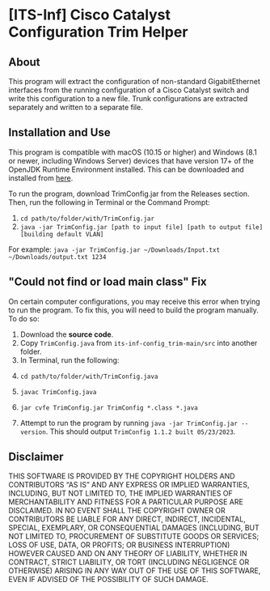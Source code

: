 # [ITS-Inf] Cisco Catalyst Configuration Trim Helper

## About
This program will extract the configuration of non-standard GigabitEthernet interfaces from the running configuration of a Cisco Catalyst switch and write this configuration to a new file. Trunk configurations are extracted separately and written to a separate file.

## Installation and Use
This program is compatible with macOS (10.15 or higher) and Windows (8.1 or newer, including Windows Server) devices that have version 17+ of the OpenJDK Runtime Environment installed. This can be downloaded and installed from [here](https://adoptium.net).

To run the program, download TrimConfig.jar from the Releases section. Then, run the following in Terminal or the Command Prompt:
1. ```cd path/to/folder/with/TrimConfig.jar```
2. ```java -jar TrimConfig.jar [path to input file] [path to output file] [building default VLAN]```

For example: ```java -jar TrimConfig.jar ~/Downloads/Input.txt ~/Downloads/output.txt 1234```

## "Could not find or load main class" Fix
On certain computer configurations, you may receive this error when trying to run the program. To fix this, you will need to build the program manually. To do so:
1. Download the **source code**.
2. Copy ```TrimConfig.java``` from ```its-inf-config_trim-main/src``` into another folder.
3. In Terminal, run the following:
4.     cd path/to/folder/with/TrimConfig.java
5.     javac TrimConfig.java
6.     jar cvfe TrimConfig.jar TrimConfig *.class *.java
7. Attempt to run the program by running ```java -jar TrimConfig.jar --version```. This should output ```TrimConfig 1.1.2 built 05/23/2023```.

## Disclaimer
THIS SOFTWARE IS PROVIDED BY THE COPYRIGHT HOLDERS AND CONTRIBUTORS “AS IS” AND ANY EXPRESS OR IMPLIED WARRANTIES, INCLUDING, BUT NOT LIMITED TO, THE IMPLIED WARRANTIES OF MERCHANTABILITY AND FITNESS FOR A PARTICULAR PURPOSE ARE DISCLAIMED. IN NO EVENT SHALL THE COPYRIGHT OWNER OR CONTRIBUTORS BE LIABLE FOR ANY DIRECT, INDIRECT, INCIDENTAL, SPECIAL, EXEMPLARY, OR CONSEQUENTIAL DAMAGES (INCLUDING, BUT NOT LIMITED TO, PROCUREMENT OF SUBSTITUTE GOODS OR SERVICES; LOSS OF USE, DATA, OR PROFITS; OR BUSINESS INTERRUPTION) HOWEVER CAUSED AND ON ANY THEORY OF LIABILITY, WHETHER IN CONTRACT, STRICT LIABILITY, OR TORT (INCLUDING NEGLIGENCE OR OTHERWISE) ARISING IN ANY WAY OUT OF THE USE OF THIS SOFTWARE, EVEN IF ADVISED OF THE POSSIBILITY OF SUCH DAMAGE.
